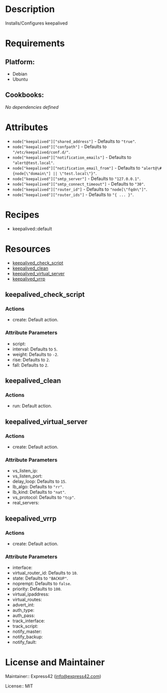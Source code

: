 # Description

Installs/Configures keepalived

# Requirements

## Platform:

* Debian
* Ubuntu

## Cookbooks:

*No dependencies defined*

# Attributes

* `node["keepalived"]["shared_address"]` -  Defaults to `"true"`.
* `node["keepalived"]["confpath"]` -  Defaults to `"/etc/keepalived/conf.d/"`.
* `node["keepalived"]["notification_emails"]` -  Defaults to `"alert@test.local"`.
* `node["keepalived"]["notification_email_from"]` -  Defaults to `"alert@\#{node[\"domain\"] || \"test.local\"}"`.
* `node["keepalived"]["smtp_server"]` -  Defaults to `"127.0.0.1"`.
* `node["keepalived"]["smtp_connect_timeout"]` -  Defaults to `"30"`.
* `node["keepalived"]["router_id"]` -  Defaults to `"node[\"fqdn\"]"`.
* `node["keepalived"]["router_ids"]` -  Defaults to `"{ ... }"`.

# Recipes

* keepalived::default

# Resources

* [keepalived_check_script](#keepalived_check_script)
* [keepalived_clean](#keepalived_clean)
* [keepalived_virtual_server](#keepalived_virtual_server)
* [keepalived_vrrp](#keepalived_vrrp)

## keepalived_check_script

### Actions

- create:  Default action.

### Attribute Parameters

- script:
- interval:  Defaults to <code>5</code>.
- weight:  Defaults to <code>-2</code>.
- rise:  Defaults to <code>2</code>.
- fall:  Defaults to <code>2</code>.

## keepalived_clean

### Actions

- run:  Default action.

## keepalived_virtual_server

### Actions

- create:  Default action.

### Attribute Parameters

- vs_listen_ip:
- vs_listen_port:
- delay_loop:  Defaults to <code>15</code>.
- lb_algo:  Defaults to <code>"rr"</code>.
- lb_kind:  Defaults to <code>"nat"</code>.
- vs_protocol:  Defaults to <code>"tcp"</code>.
- real_servers:

## keepalived_vrrp

### Actions

- create:  Default action.

### Attribute Parameters

- interface:
- virtual_router_id:  Defaults to <code>10</code>.
- state:  Defaults to <code>"BACKUP"</code>.
- noprempt:  Defaults to <code>false</code>.
- priority:  Defaults to <code>100</code>.
- virtual_ipaddress:
- virtual_routes:
- advert_int:
- auth_type:
- auth_pass:
- track_interface:
- track_script:
- notify_master:
- notify_backup:
- notify_fault:

# License and Maintainer

Maintainer:: Express42 (<info@express42.com>)

License:: MIT
